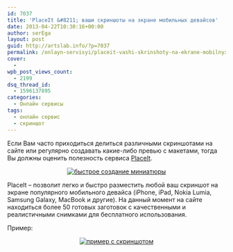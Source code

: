 ```yaml
---
id: 7037
title: 'PlaceIt &#8211; ваши скриншоты на экране мобильных девайсов'
date: 2013-04-22T10:30:16+00:00
author: serEga
layout: post
guid: http://artslab.info/?p=7037
permalink: /onlayn-servisyi/placeit-vashi-skrinshoty-na-ekrane-mobilnyx-devajsov/
cover:
  -
wpb_post_views_count:
  - 2199
dsq_thread_id:
  - 1596137895
categories:
  - Онлайн сервисы
tags:
  - онлайн сервис
  - скриншот
---
```

Если Вам часто приходиться делиться различными скриншотами на сайте или регулярно создавать какие-либо превью с макетами, тогда Вы должны оценить полезность сервиса <a href="http://placeit.breezi.com/" target="_blank">PlaceIt</a>.

<center>
  <a href="http://googledrive.com/host/0B9lHVSSSdxdxd0hjdUdmRzY3Tjg/placeit_foto.jpg"><img src="http://googledrive.com/host/0B9lHVSSSdxdxd0hjdUdmRzY3Tjg/placeit_foto-300x170.jpg" alt="быстрое создание миниатюры" class="aligncenter size-medium wp-image-7038" srcset="http://googledrive.com/host/0B9lHVSSSdxdxd0hjdUdmRzY3Tjg/placeit_foto-300x170.jpg 300w, http://googledrive.com/host/0B9lHVSSSdxdxd0hjdUdmRzY3Tjg/placeit_foto-1024x580.jpg 1024w, http://googledrive.com/host/0B9lHVSSSdxdxd0hjdUdmRzY3Tjg/placeit_foto.jpg 1405w" sizes="(max-width: 300px) 100vw, 300px" /></a>
</center>



<!--more-->

PlaceIt &#8211; позволит легко и быстро разместить любой ваш скриншот на экране популярного мобильного девайса (iPhone, iPad, Nokia Lumia, Samsung Galaxy, MacBook и другие). На данный момент на сайте находиться более 50 готовых заготовок с качественными и реалистичными снимками для бесплатного использования.

Пример:

<center>
  <a href="http://googledrive.com/host/0B9lHVSSSdxdxd0hjdUdmRzY3Tjg/preview_placeit.png"><img src="http://googledrive.com/host/0B9lHVSSSdxdxd0hjdUdmRzY3Tjg/preview_placeit-300x225.png" alt="пример с скриншотом" class="aligncenter size-medium wp-image-7042" srcset="http://googledrive.com/host/0B9lHVSSSdxdxd0hjdUdmRzY3Tjg/preview_placeit-300x225.png 300w, http://googledrive.com/host/0B9lHVSSSdxdxd0hjdUdmRzY3Tjg/preview_placeit-1024x768.png 1024w, http://googledrive.com/host/0B9lHVSSSdxdxd0hjdUdmRzY3Tjg/preview_placeit.png 1280w" sizes="(max-width: 300px) 100vw, 300px" /></a>
</center>